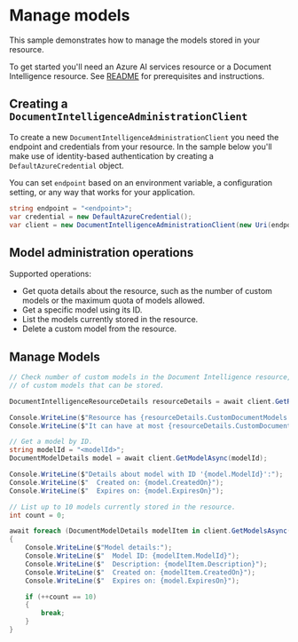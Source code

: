 # Manage models

This sample demonstrates how to manage the models stored in your resource.

To get started you'll need an Azure AI services resource or a Document Intelligence resource. See [README][README] for prerequisites and instructions.

## Creating a `DocumentIntelligenceAdministrationClient`

To create a new `DocumentIntelligenceAdministrationClient` you need the endpoint and credentials from your resource. In the sample below you'll make use of identity-based authentication by creating a `DefaultAzureCredential` object.

You can set `endpoint` based on an environment variable, a configuration setting, or any way that works for your application.

```C# Snippet:CreateDocumentIntelligenceAdministrationClient
string endpoint = "<endpoint>";
var credential = new DefaultAzureCredential();
var client = new DocumentIntelligenceAdministrationClient(new Uri(endpoint), credential);
```

## Model administration operations

Supported operations:
- Get quota details about the resource, such as the number of custom models or the maximum quota of models allowed.
- Get a specific model using its ID.
- List the models currently stored in the resource.
- Delete a custom model from the resource.

## Manage Models

```C# Snippet:DocumentIntelligenceSampleManageModelsAsync
// Check number of custom models in the Document Intelligence resource, and the maximum number
// of custom models that can be stored.

DocumentIntelligenceResourceDetails resourceDetails = await client.GetResourceDetailsAsync();

Console.WriteLine($"Resource has {resourceDetails.CustomDocumentModels.Count} custom models.");
Console.WriteLine($"It can have at most {resourceDetails.CustomDocumentModels.Limit} custom models.");

// Get a model by ID.
string modelId = "<modelId>";
DocumentModelDetails model = await client.GetModelAsync(modelId);

Console.WriteLine($"Details about model with ID '{model.ModelId}':");
Console.WriteLine($"  Created on: {model.CreatedOn}");
Console.WriteLine($"  Expires on: {model.ExpiresOn}");

// List up to 10 models currently stored in the resource.
int count = 0;

await foreach (DocumentModelDetails modelItem in client.GetModelsAsync())
{
    Console.WriteLine($"Model details:");
    Console.WriteLine($"  Model ID: {modelItem.ModelId}");
    Console.WriteLine($"  Description: {modelItem.Description}");
    Console.WriteLine($"  Created on: {modelItem.CreatedOn}");
    Console.WriteLine($"  Expires on: {model.ExpiresOn}");

    if (++count == 10)
    {
        break;
    }
}
```

[README]: https://github.com/Azure/azure-sdk-for-net/tree/main/sdk/documentintelligence/Azure.AI.DocumentIntelligence#getting-started
